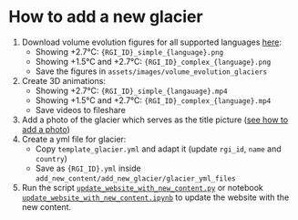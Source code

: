 # How to add a new glacier

1. Download volume evolution figures for all supported languages [here](https://cluster.klima.uni-bremen.de/~lschuster/glacier_deglaciation_year/figures/):
	- Showing +2.7°C: `{RGI_ID}_simple_{language}.png`
	- Showing +1.5°C and +2.7°C: `{RGI_ID}_complex_{language}.png`
	- Save the figures in `assets/images/volume_evolution_glaciers`
2. Create 3D animations:
	- Showing +2.7°C: `{RGI_ID}_simple_{langauage}.mp4`
	- Showing +1.5°C and +2.7°C: `{RGI_ID}_complex_{language}.mp4`
  	- Save videos to fileshare
3. Add a photo of the glacier which serves as the title picture ([see how to add a photo](../add_new_photo/how_to_add_new_photos.md))
4. Create a yml file for glacier:
	- Copy `template_glacier.yml` and adapt it (update `rgi_id`, `name` and `country`)
	- Save as `{RGI_ID}.yml` inside  `add_new_content/add_new_glacier/glacier_yml_files`
5. Run the script [`update_website_with_new_content.py`](../update_website_with_new_content.py) or notebook [`update_website_with_new_content.ipynb`](../update_website_with_new_content.ipynb) to update the website with the new content.

